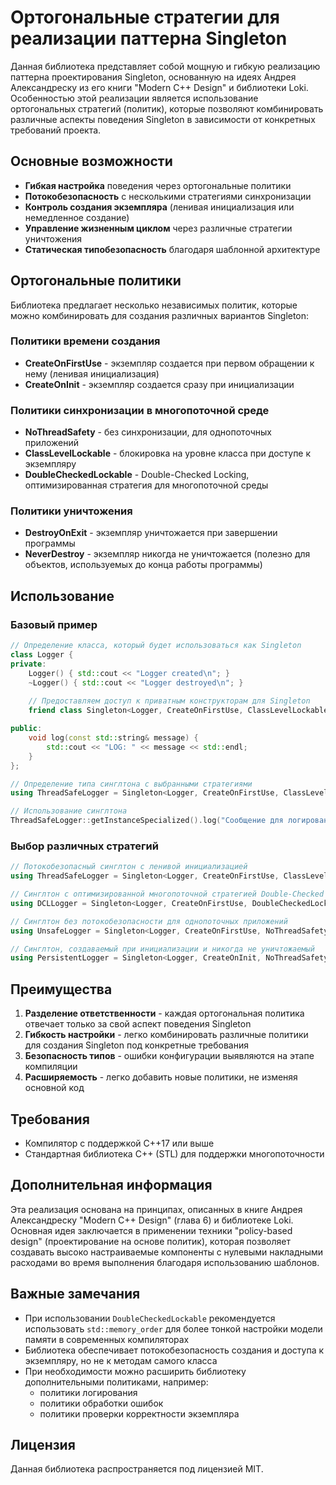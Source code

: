 # Ортогональные стратегии для реализации паттерна Singleton

Данная библиотека представляет собой мощную и гибкую реализацию паттерна проектирования Singleton, основанную на идеях Андрея Александреску из его книги "Modern C++ Design" и библиотеки Loki. Особенностью этой реализации является использование ортогональных стратегий (политик), которые позволяют комбинировать различные аспекты поведения Singleton в зависимости от конкретных требований проекта.

## Основные возможности

- **Гибкая настройка** поведения через ортогональные политики
- **Потокобезопасность** с несколькими стратегиями синхронизации
- **Контроль создания экземпляра** (ленивая инициализация или немедленное создание)
- **Управление жизненным циклом** через различные стратегии уничтожения
- **Статическая типобезопасность** благодаря шаблонной архитектуре

## Ортогональные политики

Библиотека предлагает несколько независимых политик, которые можно комбинировать для создания различных вариантов Singleton:

### Политики времени создания

- **CreateOnFirstUse** - экземпляр создается при первом обращении к нему (ленивая инициализация)
- **CreateOnInit** - экземпляр создается сразу при инициализации

### Политики синхронизации в многопоточной среде

- **NoThreadSafety** - без синхронизации, для однопоточных приложений
- **ClassLevelLockable** - блокировка на уровне класса при доступе к экземпляру
- **DoubleCheckedLockable** - Double-Checked Locking, оптимизированная стратегия для многопоточной среды

### Политики уничтожения

- **DestroyOnExit** - экземпляр уничтожается при завершении программы
- **NeverDestroy** - экземпляр никогда не уничтожается (полезно для объектов, используемых до конца работы программы)

## Использование

### Базовый пример

```cpp
// Определение класса, который будет использоваться как Singleton
class Logger {
private:
    Logger() { std::cout << "Logger created\n"; }
    ~Logger() { std::cout << "Logger destroyed\n"; }
    
    // Предоставляем доступ к приватным конструкторам для Singleton
    friend class Singleton<Logger, CreateOnFirstUse, ClassLevelLockable, DestroyOnExit>;

public:
    void log(const std::string& message) {
        std::cout << "LOG: " << message << std::endl;
    }
};

// Определение типа синглтона с выбранными стратегиями
using ThreadSafeLogger = Singleton<Logger, CreateOnFirstUse, ClassLevelLockable, DestroyOnExit>;

// Использование синглтона
ThreadSafeLogger::getInstanceSpecialized().log("Сообщение для логирования");
```

### Выбор различных стратегий

```cpp
// Потокобезопасный синглтон с ленивой инициализацией
using ThreadSafeLogger = Singleton<Logger, CreateOnFirstUse, ClassLevelLockable, DestroyOnExit>;

// Синглтон с оптимизированной многопоточной стратегией Double-Checked Locking
using DCLLogger = Singleton<Logger, CreateOnFirstUse, DoubleCheckedLockable, DestroyOnExit>;

// Синглтон без потокобезопасности для однопоточных приложений
using UnsafeLogger = Singleton<Logger, CreateOnFirstUse, NoThreadSafety, DestroyOnExit>;

// Синглтон, создаваемый при инициализации и никогда не уничтожаемый
using PersistentLogger = Singleton<Logger, CreateOnInit, NoThreadSafety, NeverDestroy>;
```

## Преимущества

1. **Разделение ответственности** - каждая ортогональная политика отвечает только за свой аспект поведения Singleton
2. **Гибкость настройки** - легко комбинировать различные политики для создания Singleton под конкретные требования
3. **Безопасность типов** - ошибки конфигурации выявляются на этапе компиляции
4. **Расширяемость** - легко добавить новые политики, не изменяя основной код

## Требования

- Компилятор с поддержкой C++17 или выше
- Стандартная библиотека C++ (STL) для поддержки многопоточности

## Дополнительная информация

Эта реализация основана на принципах, описанных в книге Андрея Александреску "Modern C++ Design" (глава 6) и библиотеке Loki. Основная идея заключается в применении техники "policy-based design" (проектирование на основе политик), которая позволяет создавать высоко настраиваемые компоненты с нулевыми накладными расходами во время выполнения благодаря использованию шаблонов.

## Важные замечания

- При использовании `DoubleCheckedLockable` рекомендуется использовать `std::memory_order` для более тонкой настройки модели памяти в современных компиляторах
- Библиотека обеспечивает потокобезопасность создания и доступа к экземпляру, но не к методам самого класса
- При необходимости можно расширить библиотеку дополнительными политиками, например:
  - политики логирования
  - политики обработки ошибок
  - политики проверки корректности экземпляра

## Лицензия

Данная библиотека распространяется под лицензией MIT.
